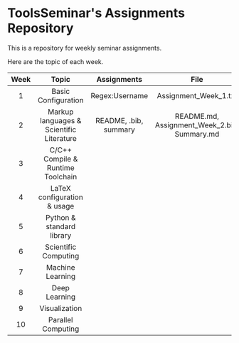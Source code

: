 # ToolsSeminar's Assignments Repository

This is a repository for weekly seminar assignments.

Here are the topic of each week.

| Week | Topic | Assignments | File |
|:-:|:-:|:-:|:-:|
| 1 | Basic Configuration | Regex:Username | Assignment_Week_1.txt |
| 2 | Markup languages & Scientific Literature | README, .bib, summary | README.md, Assignment_Week_2.bib, Summary.md |
| 3 | C/C++ Compile & Runtime Toolchain | |
| 4 | LaTeX configuration & usage | |
| 5 | Python & standard library | |
| 6 | Scientific Computing | |
| 7 | Machine Learning | |
| 8 | Deep Learning | |
| 9 | Visualization | |
| 10| Parallel Computing | |
